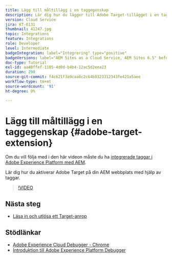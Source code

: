 ```yaml
---
title: Lägg till måltillägg i en taggegenskap
description: Lär dig hur du lägger till Adobe Target-tillägget i en taggegenskap.
version: Cloud Service
jira: KT-6131
thumbnail: 41247.jpg
topic: Integrations
feature: Integrations
role: Developer
level: Intermediate
badgeIntegration: label="Integrering" type="positive"
badgeVersions: label="AEM Sites as a Cloud Service, AEM Sites 6.5" before-title="false"
doc-type: Tutorial
exl-id: aa48ffef-1105-4d0d-b4b4-12ac5d2eea23
duration: 290
source-git-commit: f4c621f3a9caa8c2c64b8323312343fe421a5aee
workflow-type: tm+mt
source-wordcount: '91'
ht-degree: 0%

---
```


# Lägg till måltillägg i en taggegenskap {#adobe-target-extension}

Om du vill följa med i den här videon måste du ha [integrerade taggar i Adobe Experience Platform med AEM](../experience-platform/data-collection/tags/overview.md).

Lär dig hur du aktiverar Adobe Target på din AEM webbplats med hjälp av taggar.

>[!VIDEO](https://video.tv.adobe.com/v/41247?quality=12&learn=on)

## Nästa steg

+ [Läsa in och utlösa ett Target-anrop](./load-and-fire-target.md)

## Stödlänkar

+ [Adobe Experience Cloud Debugger - Chrome](https://chrome.google.com/webstore/detail/adobe-experience-platform/bfnnokhpnncpkdmbokanobigaccjkpob)
+ [Introduktion till Adobe Experience Platform Debugger](https://experienceleague.adobe.com/docs/platform-learn/data-collection/debugger/overview.html)

